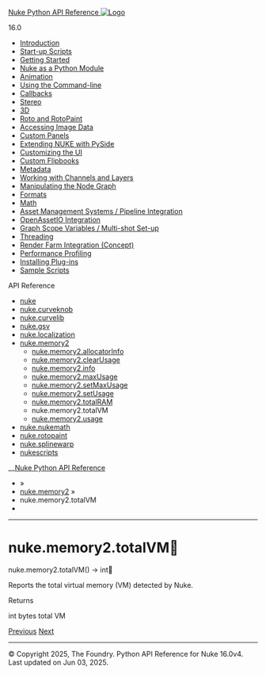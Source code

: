 [ Nuke Python API Reference ![Logo](../_static/NukeApp128.png) ](../index.html)

16.0 

  * [Introduction](../intro.html)
  * [Start-up Scripts](../startup.html)
  * [Getting Started](../basics.html)
  * [Nuke as a Python Module](../nuke_as_python_module.html)
  * [Animation](../animation.html)
  * [Using the Command-line](../command_line.html)
  * [Callbacks](../callbacks.html)
  * [Stereo](../stereo.html)
  * [3D](../3D.html)
  * [Roto and RotoPaint](../rotopaint.html)
  * [Accessing Image Data](../image_data.html)
  * [Custom Panels](../custom_panels.html)
  * [Extending NUKE with PySide](../custom_panels.html#extending-nuke-with-pyside)
  * [Customizing the UI](../custom_ui.html)
  * [Custom Flipbooks](../flipbook.html)
  * [Metadata](../metadata.html)
  * [Working with Channels and Layers](../channels.html)
  * [Manipulating the Node Graph](../dag.html)
  * [Formats](../formats.html)
  * [Math](../math.html)
  * [Asset Management Systems / Pipeline Integration](../asset.html)
  * [OpenAssetIO Integration](../openassetio.html)
  * [Graph Scope Variables / Multi-shot Set-up](../gsv.html)
  * [Threading](../threading.html)
  * [Render Farm Integration (Concept)](../render_farm.html)
  * [Performance Profiling](../performance.html)
  * [Installing Plug-ins](../installing_plugins.html)
  * [Sample Scripts](../samples.html)



API Reference

  * [nuke](nuke.html)
  * [nuke.curveknob](nuke.curveknob.html)
  * [nuke.curvelib](nuke.curvelib.html)
  * [nuke.gsv](nuke.gsv.html)
  * [nuke.localization](nuke.localization.html)
  * [nuke.memory2](nuke.memory2.html)
    * [nuke.memory2.allocatorInfo](nuke.memory2.allocatorInfo.html)
    * [nuke.memory2.clearUsage](nuke.memory2.clearUsage.html)
    * [nuke.memory2.info](nuke.memory2.info.html)
    * [nuke.memory2.maxUsage](nuke.memory2.maxUsage.html)
    * [nuke.memory2.setMaxUsage](nuke.memory2.setMaxUsage.html)
    * [nuke.memory2.setUsage](nuke.memory2.setUsage.html)
    * [nuke.memory2.totalRAM](nuke.memory2.totalRAM.html)
    * nuke.memory2.totalVM
    * [nuke.memory2.usage](nuke.memory2.usage.html)
  * [nuke.nukemath](nuke.nukemath.html)
  * [nuke.rotopaint](nuke.rotopaint.html)
  * [nuke.splinewarp](nuke.splinewarp.html)
  * [nukescripts](nukescripts.html)



__[Nuke Python API Reference](../index.html)

  * [](../index.html) »
  * [nuke.memory2](nuke.memory2.html) »
  * nuke.memory2.totalVM
  * 


* * *

# nuke.memory2.totalVM

nuke.memory2.totalVM() → int
    

Reports the total virtual memory (VM) detected by Nuke.

Returns
    

int bytes total VM

[ Previous](nuke.memory2.totalRAM.html "nuke.memory2.totalRAM") [Next ](nuke.memory2.usage.html "nuke.memory2.usage")

* * *

© Copyright 2025, The Foundry. Python API Reference for Nuke 16.0v4. Last updated on Jun 03, 2025. 
